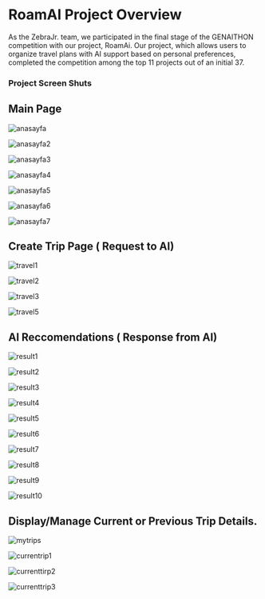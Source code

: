# RoamAI Project Overview

As the ZebraJr. team, we participated in the final stage of the GENAITHON competition with our project, RoamAi. 
Our project, which allows users to organize travel plans with AI support based on personal preferences, 
completed the competition among the top 11 projects out of an initial 37.


### Project Screen Shuts

## Main Page


![anasayfa](https://github.com/user-attachments/assets/3c571097-4959-4227-88ea-a2908e13b3b0)

![anasayfa2](https://github.com/user-attachments/assets/9405cf10-ea13-4b9f-8af1-b0725333ca30)

![anasayfa3](https://github.com/user-attachments/assets/a4a25499-f5e1-4b31-9503-499bcdc914d4)

![anasayfa4](https://github.com/user-attachments/assets/b964af07-0ce2-43b1-b04b-8e96a4efb782)

![anasayfa5](https://github.com/user-attachments/assets/f3e164d1-5c60-4487-96ac-036167ad736b)

![anasayfa6](https://github.com/user-attachments/assets/c30039e8-0cd0-42dc-9806-ae69e7a0e5e5)

![anasayfa7](https://github.com/user-attachments/assets/33d2b0c1-dcd7-418c-b7a3-992bf14e6f85)


## Create Trip Page ( Request to AI)
![travel1](https://github.com/user-attachments/assets/7c263ef8-81d0-48c8-9d02-fdfe9a43c9f2)

![travel2](https://github.com/user-attachments/assets/f89e2c0a-5826-474d-b9df-82a2b6787605)


![travel3](https://github.com/user-attachments/assets/d6ee91fa-fd86-4277-9198-46ce6fac1644)

![travel5](https://github.com/user-attachments/assets/802ab4f0-c8a6-4079-b20d-7cc40ba355ed)


## AI Reccomendations ( Response from AI)


![result1](https://github.com/user-attachments/assets/58106959-7c48-449e-b01f-259eb13360f2)

![result2](https://github.com/user-attachments/assets/48c9ddff-51a6-4b10-9a15-07e3472f6ab3)

![result3](https://github.com/user-attachments/assets/bd0e9f9c-6954-417f-9949-615e04b8a894)

![result4](https://github.com/user-attachments/assets/dd6e5727-f533-468b-bef7-78ec85472382)

![result5](https://github.com/user-attachments/assets/bb5c4f85-24ff-425d-958c-51166f02b396)

![result6](https://github.com/user-attachments/assets/1a104d40-f591-4373-b6c6-935fdd38d624)

![result7](https://github.com/user-attachments/assets/fab262bd-4c16-462d-929d-73a241fdafb8)

![result8](https://github.com/user-attachments/assets/41e6a38a-fe84-4d8d-b48a-0452475c6dc5)

![result9](https://github.com/user-attachments/assets/33aac9cc-ff30-49fe-a1e4-be672dec438c)

![result10](https://github.com/user-attachments/assets/fab3a680-ffc6-4a27-8767-fdd67a7efd97)


## Display/Manage Current or Previous Trip Details.

![mytrips](https://github.com/user-attachments/assets/4871b771-05ec-43fd-93da-6ff5470225fa)

![currentrip1](https://github.com/user-attachments/assets/7acd3ac5-bed2-4149-9897-83d862886ca3)

![currenttirp2](https://github.com/user-attachments/assets/c81b1ee1-a8c3-4360-9215-6b9600b0efda)

![currenttrip3](https://github.com/user-attachments/assets/c43891f7-dd05-4d49-a318-fdae8c95854d)



